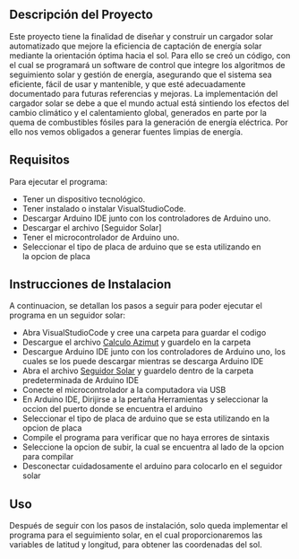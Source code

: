 ## Descripción del Proyecto
Este proyecto tiene la finalidad de diseñar y construir un cargador solar automatizado que mejore la eficiencia de captación de energía solar mediante la orientación óptima hacia el sol. Para ello se creó un código, con el cual se programará un software de control que integre los algoritmos de seguimiento solar y gestión de energía, asegurando que el sistema sea eficiente, fácil de usar y mantenible, y que esté adecuadamente documentado para futuras referencias y mejoras. La implementación del cargador solar se debe a que el mundo actual está sintiendo los efectos del cambio climático y el calentamiento global, generados en parte por la quema de combustibles fósiles para la generación de energía eléctrica. Por ello nos vemos obligados a generar fuentes limpias de energía.
## Requisitos
Para ejecutar el programa:
- Tener un dispositivo tecnológico. 
- Tener instalado o instalar VisualStudioCode.
- Descargar Arduino IDE junto con los controladores de Arduino uno.
- Descargar el archivo [Seguidor Solar]
- Tener el microcontrolador de Arduino uno.
- Seleccionar el tipo de placa de arduino que se esta utilizando en la opcion de placa
## Instrucciones de Instalacion
A continuacion, se detallan los pasos a seguir para poder ejecutar el programa en un seguidor solar:
- Abra VisualStudioCode y cree una carpeta para guardar el codigo
- Descargue el archivo [Calculo Azimut](https://github.com/MariaCVR/PIS/blob/main/calculo_azimut.c) y guardelo en la carpeta
- Descargue Arduino IDE junto con los controladores de Arduino uno, los cuales se los puede descargar mientras se descarga Arduino IDE
- Abra el archivo [Seguidor Solar](https://github.com/MariaCVR/PIS/commit/3fcef5f2689e61b4c51ab52df61bb7fa25235b4f) y guardelo dentro de la carpeta predeterminada de Arduino IDE
- Conecte el microcontrolador a la computadora via USB
- En Arduino IDE, Dirijirse a la pertaña Herramientas y seleccionar la occion del puerto donde se encuentra el arduino
- Seleccionar el tipo de placa de arduino que se esta utilizando en la opcion de placa
- Compile el programa para verificar que no haya errores de sintaxis
- Seleccione la opcion de subir, la cual se encuentra al lado de la opcion para compilar
- Desconectar cuidadosamente el arduino para colocarlo en el seguidor solar
## Uso
Después de seguir con los pasos de instalación, solo queda implementar el programa para el seguimiento solar, en el cual proporcionaremos las variables de latitud y longitud, para obtener las coordenadas del sol.

